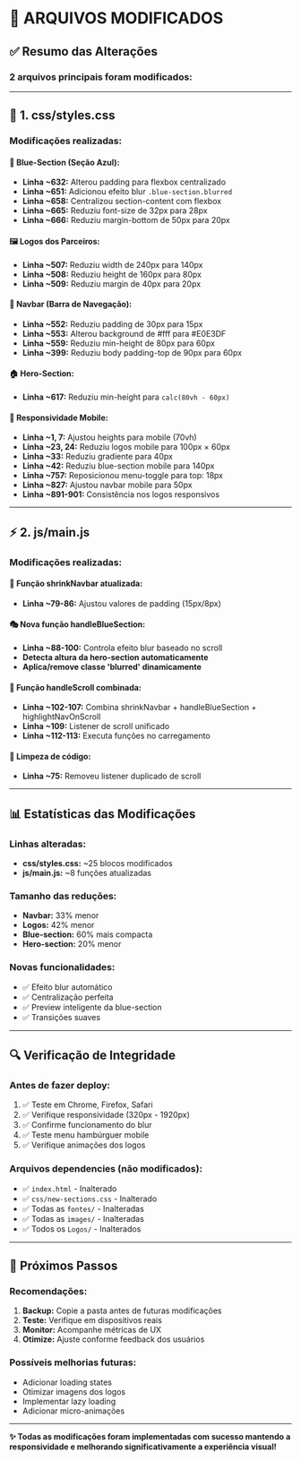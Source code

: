 # 📁 **ARQUIVOS MODIFICADOS**

## ✅ **Resumo das Alterações**

### **2 arquivos principais foram modificados:**

---

## 🎨 **1. css/styles.css**

### **Modificações realizadas:**

#### **📏 Blue-Section (Seção Azul):**
- **Linha ~632:** Alterou padding para flexbox centralizado
- **Linha ~651:** Adicionou efeito blur `.blue-section.blurred`
- **Linha ~658:** Centralizou section-content com flexbox
- **Linha ~665:** Reduziu font-size de 32px para 28px
- **Linha ~666:** Reduziu margin-bottom de 50px para 20px

#### **🖼️ Logos dos Parceiros:**
- **Linha ~507:** Reduziu width de 240px para 140px
- **Linha ~508:** Reduziu height de 160px para 80px
- **Linha ~509:** Reduziu margin de 40px para 20px

#### **📱 Navbar (Barra de Navegação):**
- **Linha ~552:** Reduziu padding de 30px para 15px
- **Linha ~553:** Alterou background de #fff para #E0E3DF
- **Linha ~559:** Reduziu min-height de 80px para 60px
- **Linha ~399:** Reduziu body padding-top de 90px para 60px

#### **🏠 Hero-Section:**
- **Linha ~617:** Reduziu min-height para `calc(80vh - 60px)`

#### **📱 Responsividade Mobile:**
- **Linha ~1, 7:** Ajustou heights para mobile (70vh)
- **Linha ~23, 24:** Reduziu logos mobile para 100px × 60px
- **Linha ~33:** Reduziu gradiente para 40px
- **Linha ~42:** Reduziu blue-section mobile para 140px
- **Linha ~757:** Reposicionou menu-toggle para top: 18px
- **Linha ~827:** Ajustou navbar mobile para 50px
- **Linha ~891-901:** Consistência nos logos responsivos

---

## ⚡ **2. js/main.js**

### **Modificações realizadas:**

#### **🔧 Função shrinkNavbar atualizada:**
- **Linha ~79-86:** Ajustou valores de padding (15px/8px)

#### **🎭 Nova função handleBlueSection:**
- **Linha ~88-100:** Controla efeito blur baseado no scroll
- **Detecta altura da hero-section automaticamente**
- **Aplica/remove classe 'blurred' dinamicamente**

#### **🔄 Função handleScroll combinada:**
- **Linha ~102-107:** Combina shrinkNavbar + handleBlueSection + highlightNavOnScroll
- **Linha ~109:** Listener de scroll unificado
- **Linha ~112-113:** Executa funções no carregamento

#### **🧹 Limpeza de código:**
- **Linha ~75:** Removeu listener duplicado de scroll

---

## 📊 **Estatísticas das Modificações**

### **Linhas alteradas:**
- **css/styles.css:** ~25 blocos modificados
- **js/main.js:** ~8 funções atualizadas

### **Tamanho das reduções:**
- **Navbar:** 33% menor
- **Logos:** 42% menor  
- **Blue-section:** 60% mais compacta
- **Hero-section:** 20% menor

### **Novas funcionalidades:**
- ✅ Efeito blur automático
- ✅ Centralização perfeita
- ✅ Preview inteligente da blue-section
- ✅ Transições suaves

---

## 🔍 **Verificação de Integridade**

### **Antes de fazer deploy:**
1. ✅ Teste em Chrome, Firefox, Safari
2. ✅ Verifique responsividade (320px - 1920px)
3. ✅ Confirme funcionamento do blur
4. ✅ Teste menu hambúrguer mobile
5. ✅ Verifique animações dos logos

### **Arquivos dependencies (não modificados):**
- ✅ `index.html` - Inalterado
- ✅ `css/new-sections.css` - Inalterado  
- ✅ Todas as `fontes/` - Inalteradas
- ✅ Todas as `images/` - Inalteradas
- ✅ Todos os `Logos/` - Inalterados

---

## 🎯 **Próximos Passos**

### **Recomendações:**
1. **Backup:** Copie a pasta antes de futuras modificações
2. **Teste:** Verifique em dispositivos reais
3. **Monitor:** Acompanhe métricas de UX
4. **Otimize:** Ajuste conforme feedback dos usuários

### **Possíveis melhorias futuras:**
- Adicionar loading states
- Otimizar imagens dos logos
- Implementar lazy loading
- Adicionar micro-animações

---

**✨ Todas as modificações foram implementadas com sucesso mantendo a responsividade e melhorando significativamente a experiência visual!**
